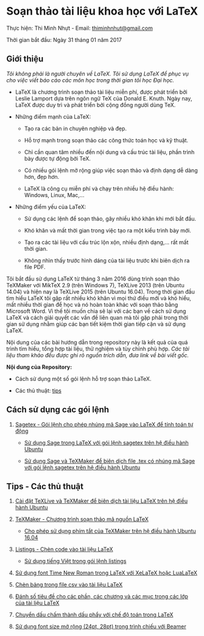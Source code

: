# Soạn thảo tài liệu khoa học với LaTeX

Thực hiện: Thi Minh Nhựt - Email: thiminhnhut@gmail.com

Thời gian bắt đầu: Ngày 31 tháng 01 năm 2017

## Giới thiệu

*Tôi không phải là người chuyên về LaTeX. Tôi sử dụng LaTeX để phục vụ cho việc 
viết báo cáo các môn học trong thời gian tôi học Đại học.*
 
* LaTeX là chương trình soạn thảo tài liệu miễn phí, được phát triển bởi Leslie Lamport dựa trên 
ngôn ngữ TeX của Donald E. Knuth. Ngày nay, LaTeX được duy trì và phát triển bởi cộng đồng người dùng TeX.
 
* Những điểm mạnh của LaTeX:
 
	+ Tạo ra các bản in chuyên nghiệp và đẹp.
	
	+ Hỗ trợ mạnh trong soạn thảo các công thức toán học và kỹ thuật.
	
	+ Chỉ cần quan tâm nhiều đến nội dung và cấu trúc tài liệu, phần trình bày được tự động bởi TeX.	
	
	+ Có nhiều gói lệnh mở rộng giúp việc soạn thảo và định dạng dễ dàng hơn, đẹp hơn.
	
	+ LaTeX là công cụ miễn phí và chạy trên nhiều hệ điều hành: Windows, Linux, Mac,...

* Những điểm yếu của LaTeX:

	+ Sử dụng các lệnh để soạn thảo, gây nhiều khó khăn khi mới bắt đầu.
	
	+ Khó khăn và mất thời gian trong việc tạo ra một kiểu trình bày mới.
	
	+ Tạo ra các tài liệu với cấu trúc lộn xộn, nhiều định dạng,... rất mất thời gian.
	
	+ Không nhìn thấy trước hình dáng của tài liệu trước khi biên dịch ra file PDF.	
	
Tôi bắt đầu sử dụng LaTeX từ tháng 3 năm 2016 dùng trình soạn thảo TeXMaker với MikTeX 2.9 (trên Windows 7), 
TeXLive 2013 (trên Ubuntu 14.04) và hiện nay là TeXLive 2015 (trên Ubuntu 16.04). Trong thời gian đầu tìm hiểu 
LaTeX tôi gặp rất nhiều khó khăn vì mọi thứ điều mới và khó hiểu, mất nhiều thời gian để học và nó hoàn toàn 
khác với soạn thảo bằng Microsoft Word. Vì thế tôi muốn chia sẽ lại với các bạn về cách sử dụng LaTeX và 
cách giải quyết các vấn đề liên quan mà tôi gặp phải trong thời gian sử dụng nhằm giúp các bạn tiết kiệm 
thời gian tiếp cận và sử dụng LaTeX.
 
Nội dung của các bài hướng dẫn trong repository này là kết quả của quá trình tìm hiểu, tổng hợp tài liệu, thử nghiệm 
và tùy chỉnh phù hợp. *Các tài liệu tham khảo đều được ghi rõ nguồn trích dẫn, đưa link về bài viết gốc.*
 
**Nội dung của Repository:**
 
* Cách sử dụng một số gói lệnh hỗ trợ soạn thảo LaTeX.
 
* Các thủ thuật: [tips](https://github.com/thiminhnhut/latex/tree/master/tips)

## Cách sử dụng các gói lệnh

1. [Sagetex - Gói lệnh cho phép nhúng mã Sage vào LaTeX để tính toán tự động](https://github.com/thiminhnhut/latex/tree/master/sagetex)

	* [Sử dụng Sage trong LaTeX với gói lệnh sagetex trên hệ điều hành Ubuntu](https://github.com/thiminhnhut/latex/blob/master/sagetex/make-sagetex-known-to-tex.md)
	
	* [Sử dụng Sage và TeXMaker để biên dịch file .tex có nhúng mã Sage với gói lệnh sagetex trên hệ điều hành Ubuntu](https://github.com/thiminhnhut/latex/blob/master/sagetex/sage-texmaker.md)

## Tips - Các thủ thuật

1. [Cài đặt TeXLive và TeXMaker để biên dịch tài liệu LaTeX trên hệ điều hành Ubuntu](https://github.com/thiminhnhut/ubuntu/blob/master/application/latex/caidat-texlive-texmaker.md)

2. [TeXMaker - Chương trình soạn thảo mã nguồn LaTeX](https://github.com/thiminhnhut/latex/tree/master/tips/texmaker)

	* [Cho phép sử dụng phím tắt của TeXMaker trên hệ điều hành Ubuntu 16.04](https://github.com/thiminhnhut/latex/blob/master/tips/texmaker/shortcuts-texmaker-ubuntu.md)
	
3. [Listings - Chèn code vào tài liệu LaTeX](https://github.com/thiminhnhut/latex/tree/master/tips/listings)

	* [Sử dụng tiếng Việt trong gói lệnh listings](https://github.com/thiminhnhut/latex/tree/master/tips/listings/tiengviet-trong-listings)
	
4. [Sử dụng font Time New Roman trong LaTeX với XeLaTeX hoặc LuaLaTeX](https://github.com/thiminhnhut/latex/tree/master/tips/xelatex/timenewroman)

5. [Chèn bảng trong file csv vào tài liệu LaTeX](https://github.com/thiminhnhut/latex/tree/master/tips/table-csv-latex)

6. [Đánh số tiêu đề cho các phần, các chương và các mục trong các lớp của tài liệu LaTeX](https://github.com/thiminhnhut/latex/tree/master/tips/danhso-cacmuc-tronglatex)

7. [Chuyển dấu chấm thành dấu phẩy với chế độ toán trong LaTeX](https://github.com/thiminhnhut/latex/tree/master/tips/dot2comma-math)

8. [Sử dụng font size mở rộng (24pt, 28pt) trong trình chiếu với Beamer](https://github.com/thiminhnhut/latex/blob/a803ef9a74af23f52980159a6b549cbd23b1b1a1/tips/font-size-extension-beamer/font-size-in-beamer.md)
